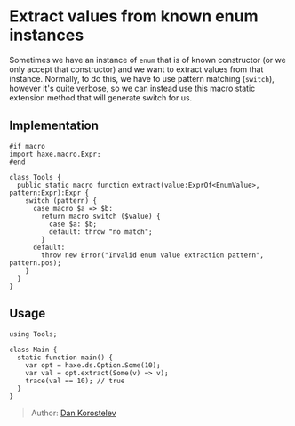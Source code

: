 # Extract values from known enum instances

Sometimes we have an instance of `enum` that is of known constructor (or we only accept that constructor) and we
want to extract values from that instance. Normally, to do this, we have to use pattern matching (`switch`), however
it's quite verbose, so we can instead use this macro static extension method that will generate switch for us.

## Implementation

```
#if macro
import haxe.macro.Expr;
#end

class Tools {
  public static macro function extract(value:ExprOf<EnumValue>, pattern:Expr):Expr {
    switch (pattern) {
      case macro $a => $b:
        return macro switch ($value) {
          case $a: $b;
          default: throw "no match";
        }
      default:
        throw new Error("Invalid enum value extraction pattern", pattern.pos);
    }
  }
}
```

## Usage

```
using Tools;

class Main {
  static function main() {
    var opt = haxe.ds.Option.Some(10);
    var val = opt.extract(Some(v) => v);
    trace(val == 10); // true
  }
}
```

> Author: [Dan Korostelev](https://github.com/nadako)

